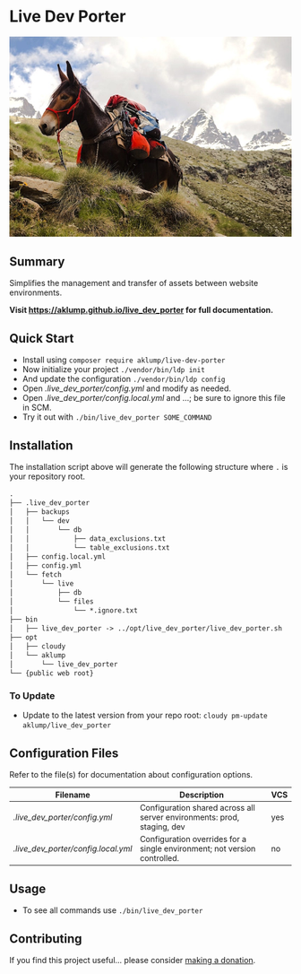 # Live Dev Porter

![live_dev_porter](images/live-dev-porter.jpg)

## Summary

Simplifies the management and transfer of assets between website environments.

**Visit <https://aklump.github.io/live_dev_porter> for full documentation.**

## Quick Start

- Install using `composer require aklump/live-dev-porter`
- Now initialize your project `./vendor/bin/ldp init`
- And update the configuration `./vendor/bin/ldp config`
- Open _.live_dev_porter/config.yml_ and modify as needed.
- Open _.live_dev_porter/config.local.yml_ and ...; be sure to ignore this file in SCM.
- Try it out with `./bin/live_dev_porter SOME_COMMAND`

## Installation

The installation script above will generate the following structure where `.` is your repository root.

    .
    ├── .live_dev_porter
    │   ├── backups
    │   │   └── dev
    │   │       └── db
    │   │           ├── data_exclusions.txt
    │   │           └── table_exclusions.txt
    │   ├── config.local.yml
    │   ├── config.yml
    │   └── fetch
    │       └── live
    │           ├── db
    │           └── files
    │               └── *.ignore.txt
    ├── bin
    │   ├── live_dev_porter -> ../opt/live_dev_porter/live_dev_porter.sh
    ├── opt
    │   ├── cloudy
    │   └── aklump
    │       └── live_dev_porter
    └── {public web root}

### To Update

- Update to the latest version from your repo root: `cloudy pm-update aklump/live_dev_porter`

## Configuration Files

Refer to the file(s) for documentation about configuration options.

| Filename | Description | VCS |
|----------|----------|---|
| _.live_dev_porter/config.yml_ | Configuration shared across all server environments: prod, staging, dev  | yes |
| _.live_dev_porter/config.local.yml_ | Configuration overrides for a single environment; not version controlled. | no |

## Usage

* To see all commands use `./bin/live_dev_porter`

## Contributing

If you find this project useful... please consider [making a donation](https://www.paypal.com/cgi-bin/webscr?cmd=_s-xclick&hosted_button_id=4E5KZHDQCEUV8&item_name=Gratitude%20for%20aklump%2Flive_dev_porter).

